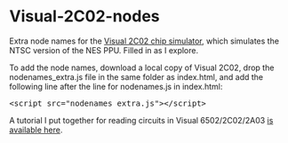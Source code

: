 Visual-2C02-nodes
=================

Extra node names for the [Visual 2C02 chip simulator](http://www.qmtpro.com/~nes/chipimages/visual2c02/), which simulates the NTSC
version of the NES PPU. Filled in as I explore.

To add the node names, download a local copy of Visual 2C02, drop the
nodenames\_extra.js file in the same folder as index.html, and add the following
line after the line for nodenames.js in index.html:

<pre>
&lt;script src="nodenames_extra.js"&gt;&lt;/script&gt;
</pre>

A tutorial I put together for reading circuits in Visual 6502/2C02/2A03
[is available here](http://wiki.nesdev.com/w/index.php/Visual_circuit_tutorial).
